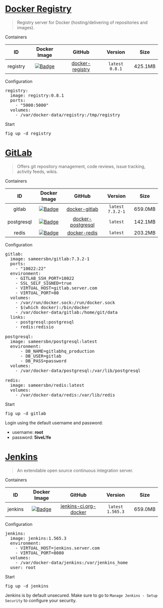 # [Docker Registry](https://github.com/docker/docker-registry)

> Registry server for Docker (hosting/delivering of repositories and images).

Containers

|ID           |Docker Image                                                                                                 |GitHub                                                                    |Version         |Size   |
|:-----------:|:-----------------------------------------------------------------------------------------------------------:|:------------------------------------------------------------------------:|:--------------:|:-----:|
|registry     |[![Badge](http://dockeri.co/image/library/registry)](https://registry.hub.docker.com/u/library/registry/)    |[docker-registry](https://github.com/docker/docker-registry)              |`latest` `0.8.1`|425.1MB|

Configuration

<pre>
registry:
  image: registry:0.8.1
  ports:
    - "5000:5000"
  volumes:
    - /var/docker-data/registry:/tmp/registry
</pre>

Start

<pre>
fig up -d registry
</pre>



# [GitLab](https://about.gitlab.com/)

> Offers git repository management, code reviews, issue tracking, activity feeds, wikis.

Containers

|ID           |Docker Image                                                                                                     |GitHub                                                                      |Version            |Size   |
|:-----------:|:---------------------------------------------------------------------------------------------------------------:|:--------------------------------------------------------------------------:|:-----------------:|:-----:|
|gitlab       |[![Badge](http://dockeri.co/image/sameersbn/gitlab)](https://registry.hub.docker.com/u/sameersbn/gitlab/)        |[docker-gitlab](https://github.com/sameersbn/docker-gitlab)                 |`latest` `7.3.2-1` |659.0MB|
|postgresql   |[![Badge](http://dockeri.co/image/sameersbn/postgresql)](https://registry.hub.docker.com/u/sameersbn/postgresql/)|[docker-postgresql](https://github.com/sameersbn/docker-postgresql)         |`latest`           |142.1MB|
|redis        |[![Badge](http://dockeri.co/image/sameersbn/redis)](https://registry.hub.docker.com/u/sameersbn/redis/)          |[docker-redis](https://github.com/sameersbn/docker-redis)                   |`latest`           |203.2MB|

Configuration

<pre>
gitlab:
  image: sameersbn/gitlab:7.3.2-1
  ports:
    - "10022:22"
  environment:
    - GITLAB_SSH_PORT=10022
    - SSL_SELF_SIGNED=true
    - VIRTUAL_HOST=gitlab.server.com
    - VIRTUAL_PORT=80
  volumes:
    - /var/run/docker.sock:/run/docker.sock
    - $(which docker):/bin/docker
    - /var/docker-data/gitlab:/home/git/data
  links:
    - postgresql:postgresql
    - redis:redisio

postgresql:
  image: sameersbn/postgresql:latest
  environment:
      - DB_NAME=gitlabhq_production
      - DB_USER=gitlab
      - DB_PASS=password
  volumes:
    - /var/docker-data/postgresql:/var/lib/postgresql

redis:
  image: sameersbn/redis:latest
  volumes:
    - /var/docker-data/redis:/var/lib/redis
</pre>

Start

<pre>
fig up -d gitlab
</pre>

Login using the default username and password:

* username: **root**
* password: **5iveL!fe**



# [Jenkins](http://jenkins-ci.org/)

> An extendable open source continuous integration server.

Containers

|ID           |Docker Image                                                                                                 |GitHub                                                                      |Version            |Size   |
|:-----------:|:-----------------------------------------------------------------------------------------------------------:|:--------------------------------------------------------------------------:|:-----------------:|:-----:|
|jenkins      |[![Badge](http://dockeri.co/image/_/jenkins)](https://registry.hub.docker.com/_/jenkins/)                    |[jenkins-ci.org-docker](https://github.com/cloudbees/jenkins-ci.org-docker) |`latest` `1.565.3` |659.0MB|

Configuration

<pre>
jenkins:
  image: jenkins:1.565.3
  environment:
    - VIRTUAL_HOST=jenkins.server.com
    - VIRTUAL_PORT=8080
  volumes:
    - /var/docker-data/jenkins:/var/jenkins_home
  user: root
</pre>

Start

<pre>
fig up -d jenkins
</pre>

Jenkins is by default unsecured. Make sure to go to `Manage Jenkins - Setup Security` to configure your security.
